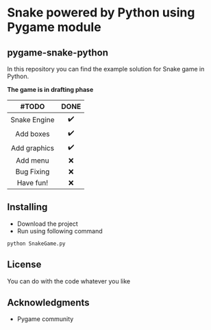 # Snake powered by Python using Pygame module
## pygame-snake-python

In this repository you can find the example solution for Snake game in Python.

**The game is in drafting phase**

| #TODO | DONE |
| :---: | :---: |
| Snake Engine | ✔️ |
| Add boxes | ✔️ |
| Add graphics | ✔️ |
| Add menu | ❌ |
| Bug Fixing | ❌ |
| Have fun! | ❌ |

## Installing 
* Download the project
* Run using following command
```
python SnakeGame.py
```
## License
You can do with the code whatever you like

## Acknowledgments

* Pygame community
